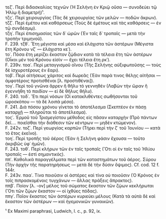 τεζ᾽. Περὶ διδασκαλίας τεχνῶν (Ἡ Σελήνη ἐν Κριῷ οὔσα — συνοδεύει τῷ Ἡλίῳ ἢ διαμετρή)¹.  
τζς᾽. Περὶ χειρουργίας (Τὰς δὲ χειρουργίας τῶν μελῶν — ποδῶν ἄκρων).  
τζζ᾽. Περὶ ἐμέτου καὶ καθάρσεως (Τοὺς δὲ ἐμέτους καὶ τὰς καθάρσεις — ἐν τῷ συνδέσμῳ).  
τζη᾽. Περὶ ἐπισημασίας τῶν δ᾽ ὡρῶν (Ἐν ταῖς δ᾽ τροπαῖς — μετὰ τὴν τροπὴν τριμηνοῦ).  
F. 239. τζθ᾽. Ἔτη μέγιστα καὶ μέσα καὶ ἐλάχιστα τῶν ἀστέρων (Μέγιστα ἔτη Κρόνου νζ᾽ — ἐλάχιστα κε᾽).  
το᾽. Πόσα ἔτη μερίζει ἕκαστον ζῴδιον κατὰ τὰ τέλεια ἔτη τῶν ἀστέρων (Οἶκοι μὲν τοῦ Κρόνου εἰσίν — ἔχει τέλεια ἔτη ρκ᾽).  
F. 239v. τοα᾽. Περὶ μεταγγισμοῦ οἴνου (Τῆς Σελήνης αὐξιφωτοῦσης — τοὺς δὲ ἰσχυροτέρους ἐν ἔαρι).  
τοβ᾽. Περὶ αἰτήσεως χάριτος καὶ δωρεᾶς (Ἐὰν παρὰ τινος θέλῃς αἰτῆσαι — ἀμφοτέροις προτισθέναι [λ. προστιθέναι]).  
τογ᾽. Περὶ τοῦ γνῶνα ἄρρεν ἢ θῆλυ τὸ γεννηθέν (Λαβὼν τὴν ὥραν ἢ ἐγεννήθη τὸ παιδίον — εἰ δὲ θῆλυς θήλυ).  
F. 240. τοδ᾽. Ἔτι περὶ νόσων (Οἱ κατακλιθέντες σωθήσονται τοῦ ὡροσκόπου — τὰ δὲ λοιπὰ μέσα).  
F. 241. Διὰ πόσου χρόνου γίνεται τὸ ἀποτέλεσμα (Σκεπτέον ἐν πάσῃ καταρχῇ — πληροῦται τὸ ἀποτέλεσμα).  
τος᾽. Ἑρμοῦ τοῦ Τρισμεγίστου μέθοδος εἰς πᾶσαν καταρχὴν (Πρὸ πάντων δεῖ.... ποιεῖσθαι τὴν διάθεσιν τῶν κέντρων — μηδὲν κτώμενον).  
F. 242v. τοζ᾽. Περὶ γεωργίας καρπῶν (Τήρει περὶ τὴν ζ᾽ τοῦ Ἰουνίου — κατὰ τὸ ἔτος ἐκεῖνο).  
τοη᾽. Περὶ τροπῆς τοῦ ἀέρος (Ἐὰν ἡ Σελήνη φάσιν ἔχουσα — τοῦτο ἀκριβῶς ὑφ᾽ ἡμῶν).  
F. 243. τοθ᾽. Περὶ κλήρων τῶν ἐν ταῖς τροπαῖς (Ὅτι οἱ ἐν ταῖς τοῦ Ἡλίου τροπαῖς — ἐστὶ σημαντικός).  
ππ᾽. Καθολικὰ παραγγέλματα περὶ τῶν καταστημάτων τοῦ ἀέρος. Σύρου (Τὴν ἀρχὴν τῆς παρατηρήσεως — μετὰ δὲ τὴν δύσιν ὄψιμος). Cf. cod. 12 f. 144r.  
F. 243v. παα᾽. Τίνα ποιοῦσιν οἱ ἀστέρες καὶ τίνα οὐ ποιοῦσιν (Ὁ Κρόνος ἐν τοῖς πιπρασκομένοις τυγχάνων — ἄλλας πράξεις ἄπρακτος).  
ππβ᾽. Ποίον [λ. -ον] μέλος τοῦ σώματος ἕκαστον τῶν ζῴων κεκλήρωται (Ὅτι τῶν ζῴων ἕκαστον — οἱ ἰχθύες πόδας).  
ππγ᾽. Ποῖον ἕκαστος τῶν ἀστέρων κυριεύει μέλους (Κατὰ τὰ αὐτὰ δὲ καὶ ἕκαστον τῶν ἀστέρων — καὶ ἡγεμονικῶν γυναικῶν).

¹ Ex Maximi paraphrasi, Ludwich, l. c., p. 92, ix.
